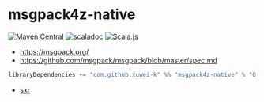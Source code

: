 # msgpack4z-native

[![Maven Central](https://maven-badges.herokuapp.com/maven-central/com.github.xuwei-k/msgpack4z-native_2.12/badge.svg)](https://maven-badges.herokuapp.com/maven-central/com.github.xuwei-k/msgpack4z-native_2.12)
[![scaladoc](https://javadoc-badge.appspot.com/com.github.xuwei-k/msgpack4z-native_2.12.svg?label=scaladoc)](https://javadoc-badge.appspot.com/com.github.xuwei-k/msgpack4z-native_2.12/msgpack4z/index.html?javadocio=true)
[![Scala.js](https://www.scala-js.org/assets/badges/scalajs-1.0.0.svg)](https://www.scala-js.org)

- <https://msgpack.org/>
- <https://github.com/msgpack/msgpack/blob/master/spec.md>

```scala
libraryDependencies += "com.github.xuwei-k" %% "msgpack4z-native" % "0.3.6"
```

- [sxr](https://oss.sonatype.org/service/local/repositories/releases/archive/com/github/xuwei-k/msgpack4z-native_2.11/0.3.6/msgpack4z-native_2.11-0.3.6-sxr.jar/!/index.html)
